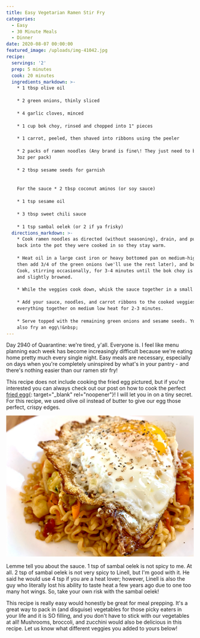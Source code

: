 ```yaml
---
title: Easy Vegetarian Ramen Stir Fry
categories:
  - Easy
  - 30 Minute Meals
  - Dinner
date: 2020-08-07 00:00:00
featured_image: /uploads/img-41042.jpg
recipe:
  servings: '2'
  prep: 5 minutes
  cook: 20 minutes
  ingredients_markdown: >-
    * 1 tbsp olive oil

    * 2 green onions, thinly sliced

    * 4 garlic cloves, minced

    * 1 cup bok choy, rinsed and chopped into 1" pieces

    * 1 carrot, peeled, then shaved into ribbons using the peeler

    * 2 packs of ramen noodles (Any brand is fine\! They just need to be around
    3oz per pack)

    * 2 tbsp sesame seeds for garnish


    For the sauce * 2 tbsp coconut aminos (or soy sauce)

    * 1 tsp sesame oil

    * 3 tbsp sweet chili sauce

    * 1 tsp sambal oelek (or 2 if ya frisky)
  directions_markdown: >-
    * Cook ramen noodles as directed (without seasoning), drain, and put them
    back into the pot they were cooked in so they stay warm.

    * Heat oil in a large cast iron or heavy bottomed pan on medium-high heat,
    then add 3/4 of the green onions (we'll use the rest later), and bok choy.
    Cook, stirring occasionally, for 3-4 minutes until the bok choy is tender
    and slightly browned.

    * While the veggies cook down, whisk the sauce together in a small bowl.

    * Add your sauce, noodles, and carrot ribbons to the cooked veggies, mixing
    everything together on medium low heat for 2-3 minutes.

    * Serve topped with the remaining green onions and sesame seeds. You can
    also fry an egg\!&nbsp;
---
```


Day 2940 of Quarantine: we're tired, y'all. Everyone is. I feel like menu planning each week has become increasingly difficult because we're eating home pretty much every single night. Easy meals are necessary, especially on days when you're completely uninspired by what's in your pantry - and there's nothing easier than our ramen stir fry\!&nbsp;

This recipe does not include cooking the fried egg pictured, but if you're interested you can always check out our post on how to cook the perfect [fried egg](https://bonnettebites.com/breakfast/eggs/brunch/2020/05/09/sunday-morning-fried-eggs/){: target="_blank" rel="noopener"}\! I will let you in on a tiny secret. For this recipe, we used olive oil instead of butter to give our egg those perfect, crispy edges.

![](/uploads/img-4101.jpg)

Lemme tell you about the sauce. 1 tsp of sambal oelek is not spicy to me. At all. 2 tsp of sambal oelek is not very spicy to Linell, but I'm good with it. He said he would use 4 tsp if you are a heat lover; however, Linell is also the guy who literally lost his ability to taste heat a few years ago due to one too many hot wings. So, take your own risk with the sambal oelek\!&nbsp;

This recipe is really easy would honestly be great for meal prepping. It's a great way to pack in (and disguise) vegetables for those picky eaters in your life and it is SO filling, and you don't have to stick with our vegetables at all\! Mushrooms, broccoli, and zucchini would also be delicious in this recipe. Let us know what different veggies you added to yours below\!